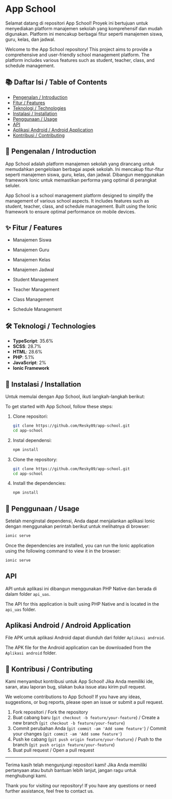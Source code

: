 # App School

Selamat datang di repositori App School! Proyek ini bertujuan untuk menyediakan platform manajemen sekolah yang komprehensif dan mudah digunakan. Platform ini mencakup berbagai fitur seperti manajemen siswa, guru, kelas, dan jadwal.

Welcome to the App School repository! This project aims to provide a comprehensive and user-friendly school management platform. The platform includes various features such as student, teacher, class, and schedule management.

## 📚 Daftar Isi / Table of Contents

- [Pengenalan / Introduction](#pengenalan--introduction)
- [Fitur / Features](#fitur--features)
- [Teknologi / Technologies](#teknologi--technologies)
- [Instalasi / Installation](#instalasi--installation)
- [Penggunaan / Usage](#penggunaan--usage)
- [API](#api)
- [Aplikasi Android / Android Application](#aplikasi-android--android-application)
- [Kontribusi / Contributing](#kontribusi--contributing)

## 📖 Pengenalan / Introduction

App School adalah platform manajemen sekolah yang dirancang untuk memudahkan pengelolaan berbagai aspek sekolah. Ini mencakup fitur-fitur seperti manajemen siswa, guru, kelas, dan jadwal. Dibangun menggunakan framework Ionic untuk memastikan performa yang optimal di perangkat seluler.

App School is a school management platform designed to simplify the management of various school aspects. It includes features such as student, teacher, class, and schedule management. Built using the Ionic framework to ensure optimal performance on mobile devices.

## ✨ Fitur / Features

- Manajemen Siswa
- Manajemen Guru
- Manajemen Kelas
- Manajemen Jadwal

- Student Management
- Teacher Management
- Class Management
- Schedule Management

## 🛠️ Teknologi / Technologies

- **TypeScript**: 35.6%
- **SCSS**: 28.7%
- **HTML**: 28.6%
- **PHP**: 5.1%
- **JavaScript**: 2%
- **Ionic Framework**

## 🚀 Instalasi / Installation

Untuk memulai dengan App School, ikuti langkah-langkah berikut:

To get started with App School, follow these steps:

1. Clone repositori:
    ```sh
    git clone https://github.com/Resky89/app-school.git
    cd app-school
    ```

2. Instal dependensi:
    ```sh
    npm install
    ```

1. Clone the repository:
    ```sh
    git clone https://github.com/Resky89/app-school.git
    cd app-school
    ```

2. Install the dependencies:
    ```sh
    npm install
    ```

## 📖 Penggunaan / Usage

Setelah menginstal dependensi, Anda dapat menjalankan aplikasi Ionic dengan menggunakan perintah berikut untuk melihatnya di browser:

```sh
ionic serve
```

Once the dependencies are installed, you can run the Ionic application using the following command to view it in the browser:

```sh
ionic serve
```

## API

API untuk aplikasi ini dibangun menggunakan PHP Native dan berada di dalam folder `api_uas`.

The API for this application is built using PHP Native and is located in the `api_uas` folder.

## Aplikasi Android / Android Application

File APK untuk aplikasi Android dapat diunduh dari folder `Aplikasi android`.

The APK file for the Android application can be downloaded from the `Aplikasi android` folder.

## 🤝 Kontribusi / Contributing

Kami menyambut kontribusi untuk App School! Jika Anda memiliki ide, saran, atau laporan bug, silakan buka issue atau kirim pull request.

We welcome contributions to App School! If you have any ideas, suggestions, or bug reports, please open an issue or submit a pull request.

1. Fork repositori / Fork the repository
2. Buat cabang baru (`git checkout -b feature/your-feature`) / Create a new branch (`git checkout -b feature/your-feature`)
3. Commit perubahan Anda (`git commit -am 'Add some feature'`) / Commit your changes (`git commit -am 'Add some feature'`)
4. Push ke cabang (`git push origin feature/your-feature`) / Push to the branch (`git push origin feature/your-feature`)
5. Buat pull request / Open a pull request

---

Terima kasih telah mengunjungi repositori kami! Jika Anda memiliki pertanyaan atau butuh bantuan lebih lanjut, jangan ragu untuk menghubungi kami.

Thank you for visiting our repository! If you have any questions or need further assistance, feel free to contact us.
```
